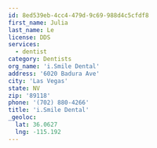 ```yaml
---
id: 8ed539eb-4cc4-479d-9c69-988d4c5cfdf8
first_name: Julia
last_name: Le
license: DDS
services:
  - dentist
category: Dentists
org_name: 'i.Smile Dental'
address: '6020 Badura Ave'
city: 'Las Vegas'
state: NV
zip: '89118'
phone: '(702) 880-4266'
title: 'i.Smile Dental'
_geoloc:
  lat: 36.0627
  lng: -115.192
---
```

